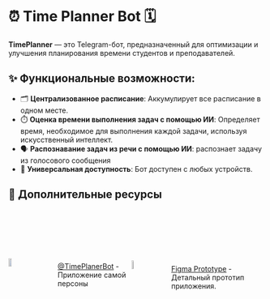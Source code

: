 # ⏰ Time Planner Bot 🗓️

**TimePlanner** — это Telegram-бот, предназначенный для оптимизации и улучшения планирования времени студентов и преподавателей.

## ✨ Функциональные возможности:

*   🗂️ **Централизованное расписание**: Аккумулирует все расписание в одном месте.
*   ⏱️ **Оценка времени выполнения задач с помощью ИИ**: Определяет время, необходимое для выполнения каждой задачи, используя искусственный интеллект.
*   🗣️ **Распознавание задач из речи с помощью ИИ**: распознает задачу из голосового сообщения
*   📱 **Универсальная доступность**: Бот доступен с любых устройств.

## 🔗 Дополнительные ресурсы

<div style="display: flex; flex-direction: row;">
    <div style="display: flex; align-items: center; margin-bottom: 10px;">
        <a href='https://web.telegram.org/a/#7877524901'>
            <img src="https://github.com/user-attachments/assets/05b2afe7-18b5-48f6-b77b-be2107bfc76f" width="25%" alt="TimePlanner Bot" style="margin-right: 10px;" />
        </a>
        <span>
            <a href='https://web.telegram.org/a/#7877524901'>@TimePlanerBot</a> - Приложение самой персоны
        </span>
    </div>
    <br />
    <div style="display: flex; align-items: center;">
        <a href='https://www.figma.com/design/NYmcsX0CRls8IeAnDcnVJy/Time-Planner-Figma?node-id=5002-522&t=0oNsBt1D8SGC1NA6-1'>
            <img src="https://github.com/user-attachments/assets/28276127-b8f0-4b8d-9f15-49fd1b9d6cb7" width="25%" alt="Figma Prototype" style="margin-right: 10px;" />
        </a>
        <span>
            <a href='https://www.figma.com/design/NYmcsX0CRls8IeAnDcnVJy/Time-Planner-Figma?node-id=5002-522&t=0oNsBt1D8SGC1NA6-1'>Figma Prototype</a> - Детальный прототип приложения.
        </span>
    </div>
</div>
